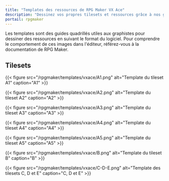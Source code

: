 ```yaml
---
title: "Templates des ressources de RPG Maker VX Ace"
description: "Dessinez vos propres tilesets et ressources grâce à nos guides quadrillés spécialement faits pour RPG Maker VX Ace. Téléchargez des images de template."
portail: rpgmaker
---
```


Les templates sont des guides quadrillés utiles aux graphistes pour dessiner des ressources en suivant le format du logiciel. Pour comprendre le comportement de ces images dans l'éditeur, référez-vous à la documentation de RPG Maker.

## Tilesets

{{< figure src="/rpgmaker/templates/vxace/A1.png" alt="Template du tileset A1" caption="A1" >}}
<p>
{{< figure src="/rpgmaker/templates/vxace/A2.png" alt="Template du tileset A2" caption="A2" >}}
<p>
{{< figure src="/rpgmaker/templates/vxace/A3.png" alt="Template du tileset A3" caption="A3" >}}
<p>
{{< figure src="/rpgmaker/templates/vxace/A4.png" alt="Template du tileset A4" caption="A4" >}}
<p>
{{< figure src="/rpgmaker/templates/vxace/A5.png" alt="Template du tileset A5" caption="A5" >}}
<p>
{{< figure src="/rpgmaker/templates/vxace/B.png" alt="Template du tileset B" caption="B" >}}
<p>
{{< figure src="/rpgmaker/templates/vxace/C-D-E.png" alt="Template des tilesets C, D et E" caption="C, D et E" >}}

